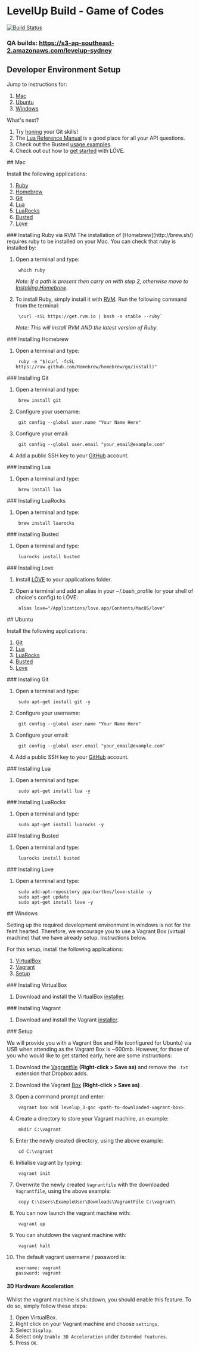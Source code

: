 # LevelUp Build - Game of Codes

[![Build Status](https://travis-ci.org/twlevelup/syd-3-game-of-codes.png?branch=master)](https://travis-ci.org/twlevelup/syd-3-game-of-codes)

### QA builds: https://s3-ap-southeast-2.amazonaws.com/levelup-sydney


## Developer Environment Setup

Jump to instructions for:

1. [Mac](#mac)
2. [Ubuntu](#ubuntu)
3. [Windows](#windows)

What's next?

1. Try [honing](http://try.github.io/levels/1/challenges/1) your Git skills!
2. The [Lua Reference Manual](http://www.lua.org/manual/5.1/index.html#contents) is a good place for all your API questions.
3. Check out the Busted [usage examples](http://olivinelabs.com/busted/).
4. Check out out how to [get started](http://www.love2d.org/wiki/Getting_Started) with LÖVE.


<a name="mac"/>
## Mac

Install the following applications:

1. [Ruby](#ruby_mac)
2. [Homebrew](#homebrew_mac)
3. [Git](#git_mac)
4. [Lua](#lua_mac)
5. [LuaRocks](#luarocks_mac)
6. [Busted](#busted_mac)
7. [Love](#love_mac)

<a name="ruby_mac"/>
### Installing Ruby via RVM
The installation of [Homebrew](http://brew.sh/) requires ruby to be installed on your Mac. You can check that ruby is installed by:

1. Open a terminal and type:

        which ruby
        
    *Note: If a path is present then carry on with step 2, otherwise move to [Installing Homebrew](#homebrew)*.
        
2. To install Ruby, simply install it with [RVM](http://rvm.io/). Run the following command from the terminal:

        \curl -sSL https://get.rvm.io | bash -s stable --ruby`
        
    *Note: This will install RVM _AND_ the latest version of Ruby*.

<a name="homebrew_mac"/>
### Installing Homebrew

1. Open a terminal and type:

        ruby -e "$(curl -fsSL https://raw.github.com/Homebrew/homebrew/go/install)"

<a name="git_mac"/>
### Installing Git

1. Open a terminal and type:

        brew install git

2. Configure your username:

        git config --global user.name "Your Name Here"

3. Configure your email:

        git config --global user.email "your_email@example.com"

4. Add a public SSH key to your [GitHub](https://github.com/) account.

<a name="lua_mac"/>
### Installing Lua

1. Open a terminal and type:

        brew install lua

<a name="luarocks_mac"/>
### Installing LuaRocks

1. Open a terminal and type:

        brew install luarocks

<a name="busted_mac"/>
### Installing Busted

1. Open a terminal and type:

        luarocks install busted

<a name="love_mac"/>
### Installing Love

1. Install [LÖVE](http://love2d.org/) to your applications folder.
2. Open a terminal and add an alias in your ~/.bash_profile (or your shell of choice's config) to LÖVE:

        alias love="/Applications/love.app/Contents/MacOS/love"


<a name="ubuntu"/>
## Ubuntu

Install the following applications:

1. [Git](#git_ubuntu)
2. [Lua](#lua_ubuntu)
3. [LuaRocks](#luarocks_ubuntu)
4. [Busted](#busted_ubuntu)
5. [Love](#love_ubuntu)

<a name="git_ubuntu"/>
### Installing Git

1. Open a terminal and type:

        sudo apt-get install git -y

2. Configure your username:

        git config --global user.name "Your Name Here"

3. Configure your email:

        git config --global user.email "your_email@example.com"

4. Add a public SSH key to your [GitHub](https://github.com/) account.

<a name="lua_ubuntu"/>
### Installing Lua

1. Open a terminal and type:

        sudo apt-get install lua -y

<a name="luarocks_ubuntu"/>
### Installing LuaRocks

1. Open a terminal and type:

        sudo apt-get install luarocks -y

<a name="busted_ubuntu"/>
### Installing Busted

1. Open a terminal and type:

        luarocks install busted

<a name="love_ubuntu"/>
### Installing Love

1. Open a terminal and type:

        sudo add-apt-repository ppa:bartbes/love-stable -y
        sudo apt-get update
        sudo apt-get install love -y

<a name="windows"/>
## Windows

Setting up the required development environment in windows is not for the feint hearted. Therefore, we encourage you to use a Vagrant Box (virtual machine) that we have already setup. Instructions below.

For this setup, install the following applications:

1. [VirtualBox](#virtualbox)
2. [Vagrant](#vagrant)
3. [Setup](#vagrant_setup)

<a name="virtualbox"/>
### Installing VirtualBox

1. Download and install the VirtualBox [installer](http://download.virtualbox.org/virtualbox/4.3.8/VirtualBox-4.3.8-92456-Win.exe).

<a name="vagrant"/>
### Installing Vagrant

1. Download and install the Vagrant [installer](https://dl.bintray.com/mitchellh/vagrant/vagrant_1.5.1.msi).

<a name="vagrant_setup"/>
### Setup

We will provide you with a Vagrant Box and File (configured for Ubuntu) via USB when attending as the Vagrant Box is ~600mb. However, for those of you who would like to get started early, here are some instructions:

1. Download the [Vagrantfile](https://dl.dropboxusercontent.com/u/10202299/thoughtworks/levelup3/vagrant/Vagrantfile) **(Right-click > Save as)** and remove the `.txt` extension that Dropbox adds.
2. Download the Vagrant [Box](https://dl.dropboxusercontent.com/u/10202299/thoughtworks/levelup3/vagrant/levelup_3-goc.box) **(Right-click > Save as)** .
3. Open a command prompt and enter:

        vagrant box add levelup_3-goc <path-to-downloaded-vagrant-box>.

4. Create a directory to store your Vagrant machine, an example:

        mkdir C:\vagrant
        
5. Enter the newly created directory, using the above example:

        cd C:\vagrant

6. Initialise vagrant by typing:

        vagrant init

7. Overwrite the newly created `Vagrantfile` with the downloaded `Vagrantfile`, using the above example:

        copy C:\Users\ExampleUser\Downloads\VagrantFile C:\vagrant\

8. You can now launch the vagrant machine with:

        vagrant up

9. You can shutdown the vagrant machine with:

        vagrant halt

10. The default vagrant username / password is:

        username: vagrant
        password: vagrant

#### 3D Hardware Acceleration

Whilst the vagrant machine is shutdown, you should enable this feature. To do so, simply follow these steps:

1. Open VirtualBox.
2. Right click on your Vagrant machine and choose `settings`.
3. Select `Display`.
4. Select only `Enable 3D Acceleration` under `Extended Features`.
5. Press `OK`.
